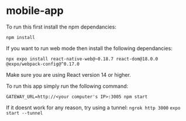 # mobile-app

To run this first install the npm dependancies:

`npm install`

If you want to run web mode then install the following dependancies:

`npx expo install react-native-web@~0.18.7 react-dom@18.0.0 @expo/webpack-config@^0.17.0`

Make sure you are using React version 14 or higher.

To run this app simply run the following command:

`GATEWAY_URL=http://<your computer's IP>:3005 npm start`

If it doesnt work for any reason, try using a tunnel:
`ngrok http 3000`
`expo start --tunnel`
